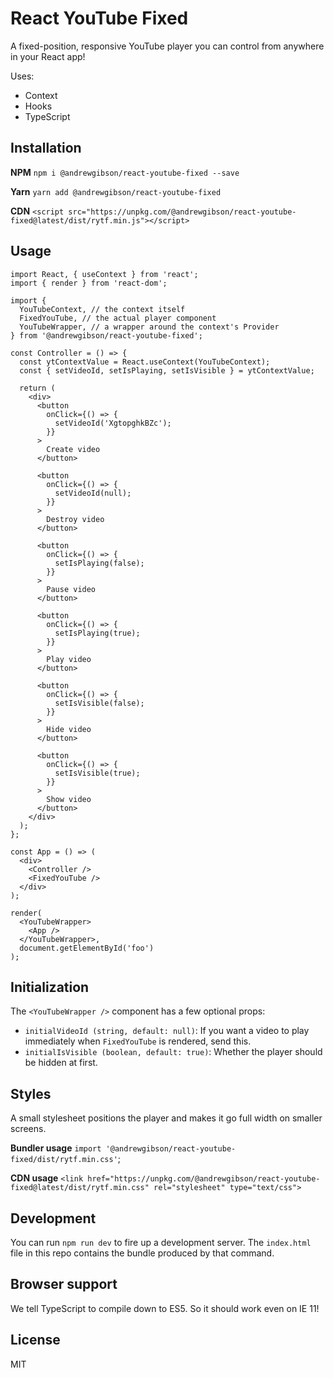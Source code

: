 # React YouTube Fixed

A fixed-position, responsive YouTube player you can control from anywhere in your React app!

Uses:

- Context
- Hooks
- TypeScript

## Installation

**NPM**
`npm i @andrewgibson/react-youtube-fixed --save`

**Yarn**
`yarn add @andrewgibson/react-youtube-fixed`

**CDN**
`<script src="https://unpkg.com/@andrewgibson/react-youtube-fixed@latest/dist/rytf.min.js"></script>`

## Usage

```JSX
import React, { useContext } from 'react';
import { render } from 'react-dom';

import {
  YouTubeContext, // the context itself
  FixedYouTube, // the actual player component
  YouTubeWrapper, // a wrapper around the context's Provider
} from '@andrewgibson/react-youtube-fixed';

const Controller = () => {
  const ytContextValue = React.useContext(YouTubeContext);
  const { setVideoId, setIsPlaying, setIsVisible } = ytContextValue;

  return (
    <div>
      <button
        onClick={() => {
          setVideoId('XgtopghkBZc');
        }}
      >
        Create video
      </button>

      <button
        onClick={() => {
          setVideoId(null);
        }}
      >
        Destroy video
      </button>

      <button
        onClick={() => {
          setIsPlaying(false);
        }}
      >
        Pause video
      </button>

      <button
        onClick={() => {
          setIsPlaying(true);
        }}
      >
        Play video
      </button>

      <button
        onClick={() => {
          setIsVisible(false);
        }}
      >
        Hide video
      </button>

      <button
        onClick={() => {
          setIsVisible(true);
        }}
      >
        Show video
      </button>
    </div>
  );
};

const App = () => (
  <div>
    <Controller />
    <FixedYouTube />
  </div>
);

render(
  <YouTubeWrapper>
    <App />
  </YouTubeWrapper>,
  document.getElementById('foo')
);
```

## Initialization

The `<YouTubeWrapper />` component has a few optional props:

- `initialVideoId (string, default: null)`: If you want a video to play immediately when `FixedYouTube` is rendered, send this.
- `initialIsVisible (boolean, default: true)`: Whether the player should be hidden at first.

## Styles

A small stylesheet positions the player and makes it go full width on smaller screens.

**Bundler usage**
`import '@andrewgibson/react-youtube-fixed/dist/rytf.min.css'`;

**CDN usage**
`<link href="https://unpkg.com/@andrewgibson/react-youtube-fixed@latest/dist/rytf.min.css" rel="stylesheet" type="text/css">`

## Development

You can run `npm run dev` to fire up a development server. The `index.html` file in this repo contains the bundle produced by that command.

## Browser support

We tell TypeScript to compile down to ES5. So it should work even on IE 11!

## License

MIT
